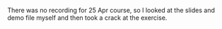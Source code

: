 There was no recording for 25 Apr course, so I looked at the slides and demo file myself and then took a crack at the exercise.
